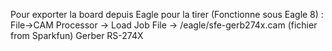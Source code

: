 Pour exporter la board depuis Eagle pour la tirer (Fonctionne sous Eagle 8) :
File->CAM Processor -> Load Job File -> /eagle/sfe-gerb274x.cam  (fichier from Sparkfun)
Gerber RS-274X